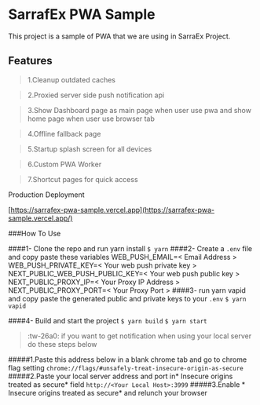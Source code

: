 # SarrafEx PWA Sample

This project is a sample of PWA that we are using in SarraEx Project.

## Features
> 1.Cleanup outdated caches

> 2.Proxied server side push notification api

> 3.Show Dashboard page as main page when user use pwa and show home page when user use browser tab

> 4.Offline fallback page

> 5.Startup splash screen for all devices

>6.Custom PWA Worker

>7.Shortcut pages for quick access 

Production Deployment

 [https://sarrafex-pwa-sample.vercel.app](https://sarrafex-pwa-sample.vercel.app/)

###How To Use

####1- Clone the repo and run yarn install 
`$ yarn`
####2- Create a `.env` file and copy paste these variables
    WEB_PUSH_EMAIL=< Email Address >
    WEB_PUSH_PRIVATE_KEY=< Your web push private key >
    NEXT_PUBLIC_WEB_PUSH_PUBLIC_KEY=< Your web push public key >
    NEXT_PUBLIC_PROXY_IP=< Your Proxy IP Address >
    NEXT_PUBLIC_PROXY_PORT=< Your Proxy Port >
####3- run yarn vapid and copy paste the generated public and private keys to your `.env` 
`$ yarn vapid`

####4- Build and start the project
`$ yarn build`
`$ yarn start`

>:tw-26a0: if you want to get notification when using your local server do these steps below

#####1.Paste this address below in a blank chrome tab and go to chrome flag setting
`chrome://flags/#unsafely-treat-insecure-origin-as-secure`
#####2.Paste your local server address and port in* Insecure origins treated as secure* field
`http://<Your Local Host>:3999`
#####3.Enable * Insecure origins treated as secure*  and relunch your browser 

